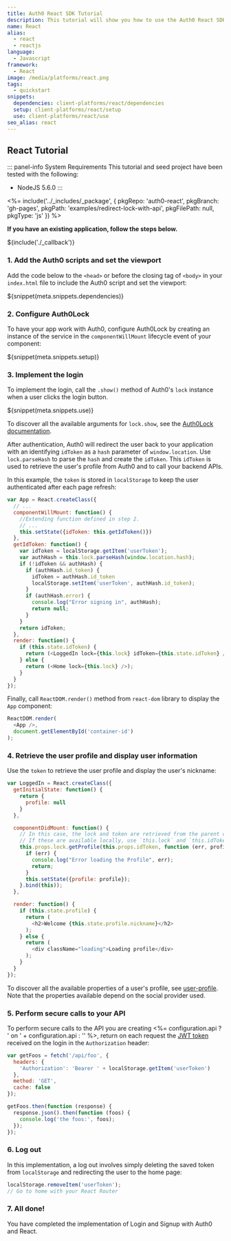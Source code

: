 ```yaml
---
title: Auth0 React SDK Tutorial
description: This tutorial will show you how to use the Auth0 React SDK to add authentication and authorization to your web app.
name: React
alias:
  - react
  - reactjs
language:
  - Javascript
framework:
  - React
image: /media/platforms/react.png
tags:
  - quickstart
snippets:
  dependencies: client-platforms/react/dependencies
  setup: client-platforms/react/setup
  use: client-platforms/react/use
seo_alias: react
---
```


## React Tutorial

::: panel-info System Requirements
This tutorial and seed project have been tested with the following:
* NodeJS 5.6.0
:::

<%= include('../_includes/_package', {
  pkgRepo: 'auth0-react',
  pkgBranch: 'gh-pages',
  pkgPath: 'examples/redirect-lock-with-api',
  pkgFilePath: null,
  pkgType: 'js'
}) %>

**If you have an existing application, follow the steps below.**


${include('./\_callback')}

### 1. Add the Auth0 scripts and set the viewport

Add the code below to the `<head>` or before the closing tag of `<body>` in your `index.html` file to include the Auth0 script and set the viewport:

${snippet(meta.snippets.dependencies)}

### 2. Configure Auth0Lock

To have your app work with Auth0, configure Auth0Lock by creating an instance of the service in the `componentWillMount` lifecycle event of your component:

${snippet(meta.snippets.setup)}

### 3. Implement the login

To implement the login, call the `.show()` method of Auth0's `lock` instance when a user clicks the login button.

${snippet(meta.snippets.use)}

To discover all the available arguments for `lock.show`, see the [Auth0Lock documentation](/libraries/lock#-show-options-callback-).

After authentication, Auth0 will redirect the user back to your application with an identifying `idToken` as a `hash` parameter of `window.location`. Use `lock.parseHash` to parse the `hash` and create the `idToken`. This `idToken` is used to retrieve the user's profile from Auth0 and to call your backend APIs.

In this example, the `token` is stored in `localStorage` to keep the user authenticated after each page refresh:

```js
var App = React.createClass({
  // ...
  componentWillMount: function() {
    //Extending function defined in step 2.
    // ...
    this.setState({idToken: this.getIdToken()})
  },
  getIdToken: function() {
    var idToken = localStorage.getItem('userToken');
    var authHash = this.lock.parseHash(window.location.hash);
    if (!idToken && authHash) {
      if (authHash.id_token) {
        idToken = authHash.id_token
        localStorage.setItem('userToken', authHash.id_token);
      }
      if (authHash.error) {
        console.log("Error signing in", authHash);
        return null;
      }
    }
    return idToken;
  },
  render: function() {
    if (this.state.idToken) {
      return (<LoggedIn lock={this.lock} idToken={this.state.idToken} />);
    } else {
      return (<Home lock={this.lock} />);
    }
  }
});
```

Finally, call `ReactDOM.render()` method from `react-dom` library to display the `App` component:

```js
ReactDOM.render(
  <App />,
  document.getElementById('container-id')
);
```


### 4. Retrieve the user profile and display user information

Use the `token` to retrieve the user profile and display the user's nickname:

```js
var LoggedIn = React.createClass({
  getInitialState: function() {
    return {
      profile: null
    }
  },

  componentDidMount: function() {
    // In this case, the lock and token are retrieved from the parent component
    // If these are available locally, use `this.lock` and `this.idToken`
    this.props.lock.getProfile(this.props.idToken, function (err, profile) {
      if (err) {
        console.log("Error loading the Profile", err);
        return;
      }
      this.setState({profile: profile});
    }.bind(this));
  },

  render: function() {
    if (this.state.profile) {
      return (
        <h2>Welcome {this.state.profile.nickname}</h2>
      );
    } else {
      return (
        <div className="loading">Loading profile</div>
      );
    }
  }
});

```

To discover all the available properties of a user's profile, see [user-profile](/user-profile). Note that the properties available depend on the social provider used.

### 5. Perform secure calls to your API

To perform secure calls to the API you are creating <%= configuration.api ? ' on ' + configuration.api : '' %>, return on each request the [JWT token](/jwt) received on the login in the `Authorization` header:

```js
var getFoos = fetch('/api/foo', {
  headers: {
    'Authorization': 'Bearer ' + localStorage.getItem('userToken')
  },
  method: 'GET',
  cache: false
});

getFoos.then(function (response) {
  response.json().then(function (foos) {
    console.log('the foos:', foos);
  });
});
```

### 6. Log out

In this implementation, a log out involves simply deleting the saved token from `localStorage` and redirecting the user to the home page:

```js
localStorage.removeItem('userToken');
// Go to home with your React Router
```

### 7. All done!

You have completed the implementation of Login and Signup with Auth0 and React.
